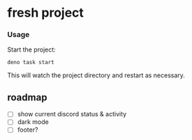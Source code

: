 # fresh project

### Usage

Start the project:

```
deno task start
```

This will watch the project directory and restart as necessary.

## roadmap

- [ ] show current discord status & activity
- [ ] dark mode
- [ ] footer?
